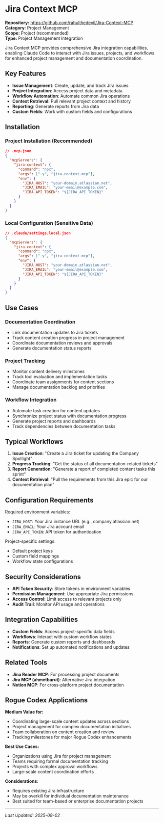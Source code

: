 # Jira Context MCP

**Repository:** https://github.com/rahulthedevil/Jira-Context-MCP  
**Category:** Project Management  
**Scope:** Project (recommended)  
**Type:** Project Management Integration

Jira Context MCP provides comprehensive Jira integration capabilities, enabling Claude Code to interact with Jira issues, projects, and workflows for enhanced project management and documentation coordination.

## Key Features

- **Issue Management**: Create, update, and track Jira issues
- **Project Integration**: Access project data and metadata
- **Workflow Automation**: Automate common Jira operations
- **Context Retrieval**: Pull relevant project context and history
- **Reporting**: Generate reports from Jira data
- **Custom Fields**: Work with custom fields and configurations

## Installation

### Project Installation (Recommended)
```json
// .mcp.json
{
  "mcpServers": {
    "jira-context": {
      "command": "npx",
      "args": ["-y", "jira-context-mcp"],
      "env": {
        "JIRA_HOST": "your-domain.atlassian.net",
        "JIRA_EMAIL": "your-email@example.com",
        "JIRA_API_TOKEN": "${JIRA_API_TOKEN}"
      }
    }
  }
}
```

### Local Configuration (Sensitive Data)
```json
// .claude/settings.local.json
{
  "mcpServers": {
    "jira-context": {
      "command": "npx",
      "args": ["-y", "jira-context-mcp"],
      "env": {
        "JIRA_HOST": "your-domain.atlassian.net",
        "JIRA_EMAIL": "your-email@example.com",
        "JIRA_API_TOKEN": "${JIRA_API_TOKEN}"
      }
    }
  }
}
```

## Use Cases

### Documentation Coordination
- Link documentation updates to Jira tickets
- Track content creation progress in project management
- Coordinate documentation reviews and approvals
- Generate documentation status reports

### Project Tracking
- Monitor content delivery milestones
- Track tool evaluation and implementation tasks
- Coordinate team assignments for content sections
- Manage documentation backlog and priorities

### Workflow Integration
- Automate task creation for content updates
- Synchronize project status with documentation progress
- Generate project reports and dashboards
- Track dependencies between documentation tasks

## Typical Workflows

1. **Issue Creation**: "Create a Jira ticket for updating the Company Spotlight"
2. **Progress Tracking**: "Get the status of all documentation-related tickets"
3. **Report Generation**: "Generate a report of completed content tasks this sprint"
4. **Context Retrieval**: "Pull the requirements from this Jira epic for our documentation plan"

## Configuration Requirements

Required environment variables:
- `JIRA_HOST`: Your Jira instance URL (e.g., company.atlassian.net)
- `JIRA_EMAIL`: Your Jira account email
- `JIRA_API_TOKEN`: API token for authentication

Project-specific settings:
- Default project keys
- Custom field mappings
- Workflow state configurations

## Security Considerations

- **API Token Security**: Store tokens in environment variables
- **Permission Management**: Use appropriate Jira permissions
- **Access Control**: Limit access to relevant projects only
- **Audit Trail**: Monitor API usage and operations

## Integration Capabilities

- **Custom Fields**: Access project-specific data fields
- **Workflows**: Interact with custom workflow states
- **Reports**: Generate custom reports and dashboards
- **Notifications**: Set up automated notifications and updates

## Related Tools

- **Jina Reader MCP**: For processing project documents
- **Jira MCP (ahmetbarut)**: Alternative Jira integration
- **Notion MCP**: For cross-platform project documentation

## Rogue Codex Applications

**Medium Value for:**
- Coordinating large-scale content updates across sections
- Project management for complex documentation initiatives
- Team collaboration on content creation and review
- Tracking milestones for major Rogue Codex enhancements

**Best Use Cases:**
- Organizations using Jira for project management
- Teams requiring formal documentation tracking
- Projects with complex approval workflows
- Large-scale content coordination efforts

**Considerations:**
- Requires existing Jira infrastructure
- May be overkill for individual documentation maintenance
- Best suited for team-based or enterprise documentation projects

---

*Last Updated: 2025-08-02*